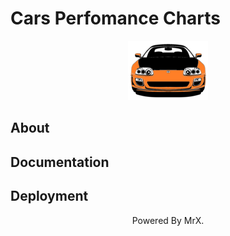 # Cars Perfomance Charts

<p align="center">
  <img src="icon.png">
</p>

<h2>About</h2>

<h2>Documentation</h2>

<h2>Deployment</h2>

<p align="center">Powered By MrX.</p>

